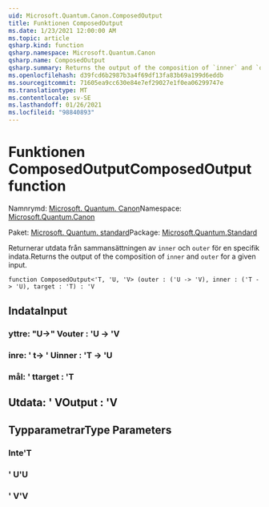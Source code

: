 ```yaml
---
uid: Microsoft.Quantum.Canon.ComposedOutput
title: Funktionen ComposedOutput
ms.date: 1/23/2021 12:00:00 AM
ms.topic: article
qsharp.kind: function
qsharp.namespace: Microsoft.Quantum.Canon
qsharp.name: ComposedOutput
qsharp.summary: Returns the output of the composition of `inner` and `outer` for a given input.
ms.openlocfilehash: d39fcd6b2987b3a4f69df13fa83b69a199d6eddb
ms.sourcegitcommit: 71605ea9cc630e84e7ef29027e1f0ea06299747e
ms.translationtype: MT
ms.contentlocale: sv-SE
ms.lasthandoff: 01/26/2021
ms.locfileid: "98840893"
---
```

# <a name="composedoutput-function"></a><span data-ttu-id="2302e-102">Funktionen ComposedOutput</span><span class="sxs-lookup"><span data-stu-id="2302e-102">ComposedOutput function</span></span>

<span data-ttu-id="2302e-103">Namnrymd: [Microsoft. Quantum. Canon](xref:Microsoft.Quantum.Canon)</span><span class="sxs-lookup"><span data-stu-id="2302e-103">Namespace: [Microsoft.Quantum.Canon](xref:Microsoft.Quantum.Canon)</span></span>

<span data-ttu-id="2302e-104">Paket: [Microsoft. Quantum. standard](https://nuget.org/packages/Microsoft.Quantum.Standard)</span><span class="sxs-lookup"><span data-stu-id="2302e-104">Package: [Microsoft.Quantum.Standard](https://nuget.org/packages/Microsoft.Quantum.Standard)</span></span>


<span data-ttu-id="2302e-105">Returnerar utdata från sammansättningen av `inner` och `outer` för en specifik indata.</span><span class="sxs-lookup"><span data-stu-id="2302e-105">Returns the output of the composition of `inner` and `outer` for a given input.</span></span>

```qsharp
function ComposedOutput<'T, 'U, 'V> (outer : ('U -> 'V), inner : ('T -> 'U), target : 'T) : 'V
```


## <a name="input"></a><span data-ttu-id="2302e-106">Indata</span><span class="sxs-lookup"><span data-stu-id="2302e-106">Input</span></span>

### <a name="outer--u---v"></a><span data-ttu-id="2302e-107">yttre: "U->" V</span><span class="sxs-lookup"><span data-stu-id="2302e-107">outer : 'U -> 'V</span></span>




### <a name="inner--t---u"></a><span data-ttu-id="2302e-108">inre: ' t-> ' U</span><span class="sxs-lookup"><span data-stu-id="2302e-108">inner : 'T -> 'U</span></span>




### <a name="target--t"></a><span data-ttu-id="2302e-109">mål: ' t</span><span class="sxs-lookup"><span data-stu-id="2302e-109">target : 'T</span></span>





## <a name="output--v"></a><span data-ttu-id="2302e-110">Utdata: ' V</span><span class="sxs-lookup"><span data-stu-id="2302e-110">Output : 'V</span></span>



## <a name="type-parameters"></a><span data-ttu-id="2302e-111">Typparametrar</span><span class="sxs-lookup"><span data-stu-id="2302e-111">Type Parameters</span></span>

### <a name="t"></a><span data-ttu-id="2302e-112">Inte</span><span class="sxs-lookup"><span data-stu-id="2302e-112">'T</span></span>


### <a name="u"></a><span data-ttu-id="2302e-113">' U</span><span class="sxs-lookup"><span data-stu-id="2302e-113">'U</span></span>


### <a name="v"></a><span data-ttu-id="2302e-114">' V</span><span class="sxs-lookup"><span data-stu-id="2302e-114">'V</span></span>


